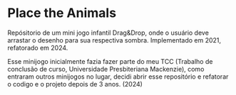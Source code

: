 # Place the Animals
Repósitorio de um mini jogo infantil Drag&Drop, onde o usuário deve arrastar o desenho para sua respectiva sombra. Implementado em 2021, refatorado em 2024.

Esse minijogo inicialmente fazia fazer parte do meu TCC (Trabalho de conclusão de curso, Universidade Presbiteriana Mackenzie), como entraram outros minijogos no lugar, decidi abrir esse repositório e refatorar o codigo e o projeto depois de 3 anos. (2024)
